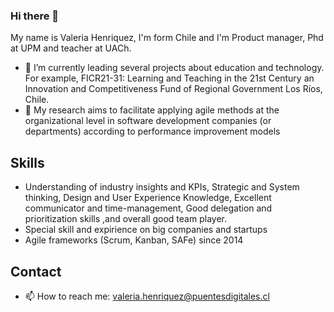 ### Hi there 👋
My name is Valeria Henriquez, I'm form Chile and I'm Product manager, Phd at UPM and teacher at UACh.
<!--
**valeriahenriquez/valeriahenriquez** is a ✨ _special_ ✨ repository because its `README.md` (this file) appears on your GitHub profile.

Here are some ideas to get you started:
-->

- 🌱 I’m currently leading several projects about education and technology. For example, FICR21-31: Learning and Teaching in the 21st Century an Innovation and Competitiveness Fund of Regional Government Los Ríos, Chile.
- 🔭 My research aims to facilitate applying agile methods at the organizational level in software development companies (or departments) according to performance improvement models
## Skills
-   Understanding of industry insights and KPIs, Strategic and System thinking, Design and User Experience Knowledge, Excellent communicator and time-management, Good delegation and prioritization skills ,and overall good team player.
-   Special skill and expirience on big companies and startups
-   Agile frameworks (Scrum, Kanban, SAFe) since 2014

## Contact
- 📫 How to reach me: valeria.henriquez@puentesdigitales.cl



